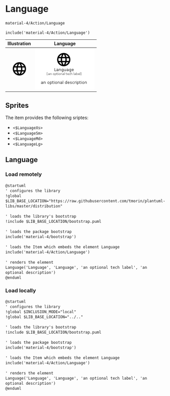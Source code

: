 # Language


```text
material-4/Action/Language
```

```text
include('material-4/Action/Language')
```



| Illustration | Language |
| :---: | :---: |
| ![illustration for Illustration](../../material-4/Action/Language.png) | ![illustration for Language](../../material-4/Action/Language.Local.png) |



## Sprites
The item provides the following sriptes:

- `<$LanguageXs>`
- `<$LanguageSm>`
- `<$LanguageMd>`
- `<$LanguageLg>`





## Language

### Load remotely
```plantuml
@startuml
' configures the library
!global $LIB_BASE_LOCATION="https://raw.githubusercontent.com/tmorin/plantuml-libs/master/distribution"

' loads the library's bootstrap
!include $LIB_BASE_LOCATION/bootstrap.puml

' loads the package bootstrap
include('material-4/bootstrap')

' loads the Item which embeds the element Language
include('material-4/Action/Language')

' renders the element
Language('Language', 'Language', 'an optional tech label', 'an optional description')
@enduml
```

### Load locally
```plantuml
@startuml
' configures the library
!global $INCLUSION_MODE="local"
!global $LIB_BASE_LOCATION="../.."

' loads the library's bootstrap
!include $LIB_BASE_LOCATION/bootstrap.puml

' loads the package bootstrap
include('material-4/bootstrap')

' loads the Item which embeds the element Language
include('material-4/Action/Language')

' renders the element
Language('Language', 'Language', 'an optional tech label', 'an optional description')
@enduml
```

